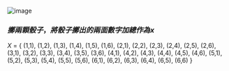 
![image](https://github.com/user-attachments/assets/105ca162-88fb-4e54-926a-1e3437cdeea9)

### $擲兩顆骰子，將骰子擲出的兩面數字加總作為x$

$X$ = { (1,1), (1,2), (1,3), (1,4), (1,5), (1,6), 
        (2,1), (2,2), (2,3), (2,4), (2,5), (2,6), 
        (3,1), (3,2), (3,3), (3,4), (3,5), (3,6), 
        (4,1), (4,2), (4,3), (4,4), (4,5), (4,6), 
        (5,1), (5,2), (5,3), (5,4), (5,5), (5,6), 
        (6,1), (6,2), (6,3), (6,4), (6,5), (6,6) }
